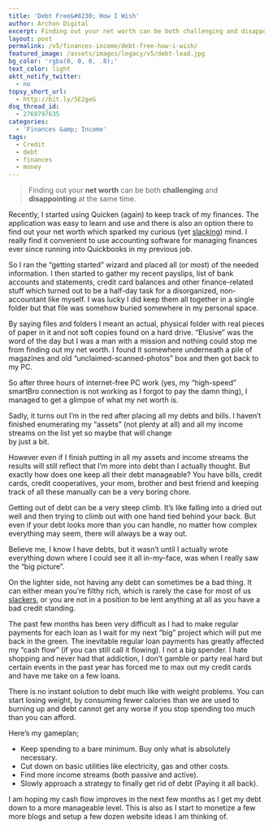 ```yaml
---
title: 'Debt Free&#8230; How I Wish'
author: Archon Digital
excerpt: Finding out your net worth can be both challenging and disappointing at the same time.
layout: post
permalink: /v5/finances-income/debt-free-how-i-wish/
featured_image: /assets/images/legacy/v5/debt-lead.jpg
bg_color: 'rgba(0, 0, 0, .8);'
text_color: light
aktt_notify_twitter:
  - no
topsy_short_url:
  - http://bit.ly/5E2geG
dsq_thread_id:
  - 2769797635
categories:
  - 'Finances &amp; Income'
tags:
  - Credit
  - debt
  - finances
  - money
---
```

> <span class="entry-lead">Finding out your <strong>net worth</strong> can be both <strong>challenging</strong> and <strong>disappointing</strong> at the same time.</span><!--more-->

Recently, I started using Quicken (again) to keep track of my finances. The application was easy to learn and use and there is also an option there to find out your net worth which sparked my curious (yet <a href="{{ site.baseurl }}/philippines/malu-fernandez-is-my-tita/" target="_blank">slacking</a>) mind. I really find it convenient to use accounting software for managing finances ever since running into Quickbooks in my previous job.

So I ran the &#8220;getting started&#8221; wizard and placed all (or most) of the needed information. I then started to gather my recent payslips, list of bank accounts and statements, credit card balances and other finance-related stuff which turned out to be a half-day task for a disorganized, non-accountant like myself. I was lucky I did keep them all together in a single folder but that file was somehow buried somewhere in my personal space.

By saying files and folders I meant an actual, physical folder with real pieces of paper in it and not soft copies found on a hard drive. &#8220;Elusive&#8221; was the word of the day but I was a man with a mission and nothing could stop me from finding out my net worth. I found it somewhere underneath a pile of magazines and old &#8220;unclaimed-scanned-photos&#8221; box and then got back to my PC.

So after three hours of internet-free PC work (yes, my &#8220;high-speed&#8221; smartBro connection is not working as I forgot to pay the damn thing), I managed to get a glimpse of what my net worth is.

Sadly, it turns out I&#8217;m in the red after placing all my debts and bills. I haven&#8217;t finished enumerating my &#8220;assets&#8221; (not plenty at all) and all my income streams on the list yet so maybe that will change  
by just a bit.

However even if I finish putting in all my assets and income streams the results will still reflect that I&#8217;m more into debt than I actually thought. But exactly how does one keep all their debt manageable? You have bills, credit cards, credit cooperatives, your mom, brother and best friend and keeping track of all these manually can be a very boring chore.

Getting out of debt can be a very steep climb. It&#8217;s like falling into a dried out well and then trying to climb out with one hand tied behind your back. But even if your debt looks more than you can handle, no matter how complex everything may seem, there will always be a way out.

Believe me, I know I have debts, but it wasn&#8217;t until I actually wrote everything down where I could see it all in-my-face, was when I really saw the &#8220;big picture&#8221;.

On the lighter side, not having any debt can sometimes be a bad thing. It can either mean you&#8217;re filthy rich, which is rarely the case for most of us <a href="{{ site.baseurl }}/philippines/malu-fernandez-is-my-tita/" target="_blank">slackers</a>, or you are not in a position to be lent anything at all as you have a bad credit standing.

The past few months has been very difficult as I had to make regular payments for each loan as I wait for my next &#8220;big&#8221; project which will put me back in the green. The inevitable regular loan payments has greatly affected my &#8220;cash flow&#8221; (if you can still call it flowing). I not a big spender. I hate shopping and never had that addiction, I don&#8217;t gamble or party real hard but certain events in the past year has forced me to max out my credit cards and have me take on a few loans.

There is no instant solution to debt much like with weight problems. You can start losing weight, by consuming fewer calories than we are used to burning up and debt cannot get any worse if you stop spending too much than you can afford.

Here&#8217;s my gameplan;

*   Keep spending to a bare minimum. Buy only what is absolutely necessary.
*   Cut down on basic utilities like electricity, gas and other costs.
*   Find more income streams (both passive and active).
*   Slowly approach a strategy to finally get rid of debt (Paying it all back).

I am hoping my cash flow improves in the next few months as I get my debt down to a more manageable level. This is also as I start to monetize a few more blogs and setup a few dozen website ideas I am thinking of.